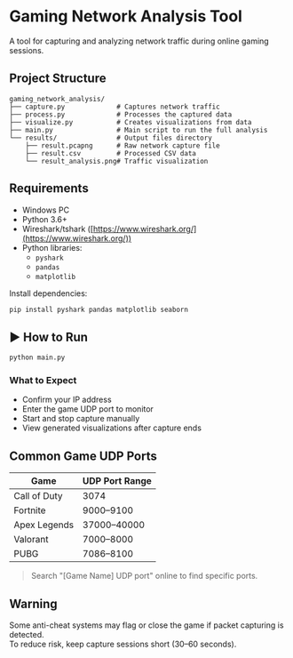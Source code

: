 # Gaming Network Analysis Tool

A tool for capturing and analyzing network traffic during online gaming sessions.

## Project Structure

```
gaming_network_analysis/
├── capture.py             # Captures network traffic
├── process.py             # Processes the captured data
├── visualize.py           # Creates visualizations from data
├── main.py                # Main script to run the full analysis
└── results/               # Output files directory
    ├── result.pcapng      # Raw network capture file
    ├── result.csv         # Processed CSV data
    └── result_analysis.png# Traffic visualization
```

## Requirements

- Windows PC
- Python 3.6+
- Wireshark/tshark ([https://www.wireshark.org/](https://www.wireshark.org/))
- Python libraries:
  - `pyshark`
  - `pandas`
  - `matplotlib`

Install dependencies:

```bash
pip install pyshark pandas matplotlib seaborn
```

## ▶ How to Run

```bash
python main.py
```

### What to Expect

- Confirm your IP address
- Enter the game UDP port to monitor
- Start and stop capture manually
- View generated visualizations after capture ends

## Common Game UDP Ports

| Game         | UDP Port Range |
| ------------ | -------------- |
| Call of Duty | 3074           |
| Fortnite     | 9000–9100      |
| Apex Legends | 37000–40000    |
| Valorant     | 7000–8000      |
| PUBG         | 7086–8100      |

> Search "[Game Name] UDP port" online to find specific ports.

## Warning

Some anti-cheat systems may flag or close the game if packet capturing is detected.  
To reduce risk, keep capture sessions short (30–60 seconds).
